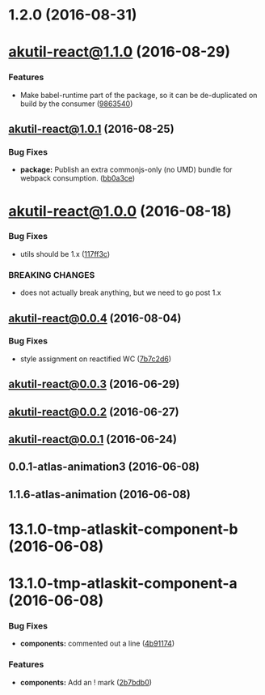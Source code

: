 <a name="1.2.0"></a>
# 1.2.0 (2016-08-31)



<a name="akutil-react@1.1.0"></a>
# akutil-react@1.1.0 (2016-08-29)


### Features

* Make babel-runtime part of the package, so it can be de-duplicated on build by the consumer ([9863540](https://bitbucket.org/atlassian/atlaskit/commits/9863540))



<a name="akutil-react@1.0.1"></a>
## akutil-react@1.0.1 (2016-08-25)


### Bug Fixes

* **package:** Publish an extra commonjs-only (no UMD) bundle for webpack consumption. ([bb0a3ce](https://bitbucket.org/atlassian/atlaskit/commits/bb0a3ce))



<a name="akutil-react@1.0.0"></a>
# akutil-react@1.0.0 (2016-08-18)


### Bug Fixes

* utils should be 1.x ([117ff3c](https://bitbucket.org/atlassian/atlaskit/commits/117ff3c))


### BREAKING CHANGES

* does not actually break anything, but we need to go post 1.x



<a name="akutil-react@0.0.4"></a>
## akutil-react@0.0.4 (2016-08-04)


### Bug Fixes

* style assignment on reactified WC ([7b7c2d6](https://bitbucket.org/atlassian/atlaskit/commits/7b7c2d6))



<a name="akutil-react@0.0.3"></a>
## akutil-react@0.0.3 (2016-06-29)



<a name="akutil-react@0.0.2"></a>
## akutil-react@0.0.2 (2016-06-27)



<a name="akutil-react@0.0.1"></a>
## akutil-react@0.0.1 (2016-06-24)



<a name="0.0.1-atlas-animation3"></a>
## 0.0.1-atlas-animation3 (2016-06-08)



<a name="1.1.6-atlas-animation"></a>
## 1.1.6-atlas-animation (2016-06-08)



<a name="13.1.0-tmp-atlaskit-component-b"></a>
# 13.1.0-tmp-atlaskit-component-b (2016-06-08)



<a name="13.1.0-tmp-atlaskit-component-a"></a>
# 13.1.0-tmp-atlaskit-component-a (2016-06-08)


### Bug Fixes

* **components:** commented out a line ([4b91174](https://bitbucket.org/atlassian/atlaskit/commits/4b91174))


### Features

* **components:** Add an ! mark ([2b7bdb0](https://bitbucket.org/atlassian/atlaskit/commits/2b7bdb0))



